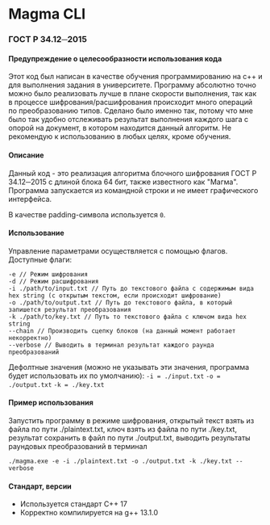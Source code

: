 # Magma CLI
### ГОСТ Р 34.12─2015

#### Предупреждение о целесообразности использования кода
Этот код был написан в качестве обучения программированию на c++ и для выполнения задания в университете. Программу абсолютно точно можно было реализовать лучше в плане скорости выполнения, так как в процессе шифрования/расшифрования происходит много операций по преобразованию типов. Сделано было именно так, потому что мне было так удобно отслеживать результат выполнения каждого шага с опорой на документ, в котором находится данный алгоритм. Не рекомендую к использованию в любых целях, кроме обучения.

#### Описание
Данный код - это реализация алгоритма блочного шифрования ГОСТ Р 34.12─2015 с длиной блока 64 бит, также известного как "Магма". Программа запускается из командной строки и не имеет графического интерфейса.

В качестве padding-символа используется ```0```.

#### Использование
Управление параметрами осуществляется с помощью флагов. Доступные флаги:
```
-e // Режим шифрования
-d // Режим расшифрования
-i ./path/to/input.txt // Путь до текстового файла с содержимым вида hex string (с открытым текстом, если происходит шифрование)
-o ./path/to/output.txt // Путь до текстового файла, в который запишется результат преобразования
-k ./path/to/key.txt // Путь то текстового файла с ключом вида hex string
--chain // Производить сцепку блоков (на данный момент работает некорректно)
--verbose // Выводить в терминал результат каждого раунда преобразований
```
Дефолтные значения (можно не указывать эти значения, программа будет использовать их по умолчанию):
```-i = ./input.txt```
```-o = ./output.txt```
```-k = ./key.txt```

#### Пример использования
Запустить программу в режиме шифрования, открытый текст взять из файла по пути ./plaintext.txt, ключ взять из файла по пути ./key.txt, результат сохранить в файл по пути ./output.txt, выводить результаты раундовых преобразований в терминал
```
./magma.exe -e -i ./plaintext.txt -o ./output.txt -k ./key.txt --verbose
```

#### Стандарт, версии
* Используется стандарт C++ 17
* Корректно компилируется на g++ 13.1.0
